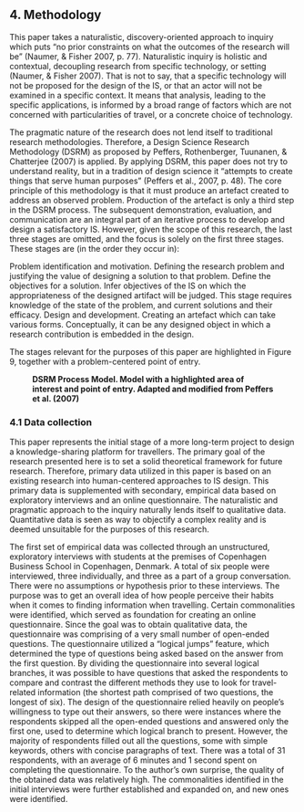 ## 4. Methodology

This paper takes a naturalistic, discovery-oriented  approach to inquiry which puts “no prior constraints on what the outcomes of the research will be” (Naumer, & Fisher 2007, p. 77). Naturalistic inquiry is holistic and contextual, decoupling research from specific technology, or setting (Naumer, & Fisher 2007). That is not to say, that a specific technology will not be proposed for the design of the IS, or that an actor will not be examined in a specific context. It means that analysis, leading to the specific applications, is informed by a broad range of factors which are not concerned with particularities of travel, or a concrete choice of technology.

The pragmatic nature of the research does not lend itself to traditional research methodologies. Therefore, a Design Science Research Methodology (DSRM) as proposed by Peffers, Rothenberger, Tuunanen, & Chatterjee (2007) is applied. By applying DSRM, this paper does not try to understand reality, but in a tradition of design science it “attempts to create things that serve human purposes” (Peffers et al., 2007, p. 48). The core principle of this methodology is that it must produce an artefact created to address an observed problem. Production of the artefact is only a third step in the DSRM process. The subsequent demonstration, evaluation, and communication are an integral part of an iterative process to develop and design a satisfactory IS. However, given the scope of this research, the last three stages are omitted, and the focus  is solely on the first three stages. These stages are (in the order they occur in):

Problem identification and motivation. Defining the research problem and justifying the value of designing a solution to that problem.
Define the objectives for a solution. Infer objectives of the IS on which the appropriateness of the designed artifact will be judged. This stage requires knowledge of the state of the problem, and current solutions and their efficacy.
Design and development. Creating an artefact which can take various forms. Conceptually, it can be any designed object in which a research contribution is embedded in the design.

The stages relevant for the purposes of this paper are highlighted in Figure 9, together with a problem-centered point of entry.

<figure>
	<img src="../figures/figure-10.png" alt="" title="DSRM Process Model. Adapted and modified from Peffers et al. (2007)">
	<figcaption><b>DSRM Process Model. Model with a highlighted area of interest and point of entry. Adapted and modified from Peffers et al. (2007)</b></figcaption>
</figure>


### 4.1 Data collection

This paper represents the initial stage of a more long-term project to design a knowledge-sharing platform for travellers. The primary goal of the research presented here is to set a solid theoretical framework for future research. Therefore, primary data utilized in this paper is based on an existing research into human-centered approaches to IS design. This primary data is supplemented with secondary, empirical data based on exploratory interviews and an online questionnaire. The naturalistic and pragmatic approach to the inquiry naturally lends itself to qualitative data. Quantitative data is seen as way to objectify a complex reality and is deemed unsuitable for the purposes of this research. 

The first set of empirical data was collected through an unstructured, exploratory interviews with students at the premises of Copenhagen Business School in Copenhagen, Denmark. A total of six people were interviewed, three individually, and three as a part of a group conversation. There were no assumptions or hypothesis prior to these interviews. The purpose was to get an overall idea of how people perceive their habits when it comes to finding information when travelling. Certain commonalities were identified, which served as foundation for creating an online questionnaire. Since the goal was to obtain qualitative data, the questionnaire was comprising of a very small number of open-ended questions. The questionnaire utilized a “logical jumps” feature, which determined the type of questions being asked based on the answer from the first question. By dividing the questionnaire into several logical branches, it was possible to have questions that asked the respondents to compare and contrast the different methods they use to look for travel-related information (the shortest path comprised of two questions, the longest of six). The design of the questionnaire relied heavily on people’s willingness to type out their answers, so there were instances where the respondents skipped all the open-ended questions and answered only the first one, used to determine which logical branch to present. However, the majority of respondents filled out all the questions, some with simple keywords, others with concise paragraphs of text. There was a total of 31 respondents, with an average of 6 minutes and 1 second spent on completing the questionnaire. To the author’s own surprise, the quality of the obtained data was relatively high. The commonalities identified in the initial interviews were further established and expanded on, and new ones were identified. 